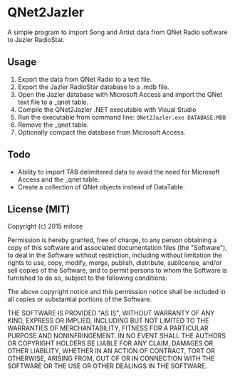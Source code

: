 # QNet2Jazler

A simple program to import Song and Artist data from QNet Radio software to Jazler RadioStar.

## Usage

1. Export the data from QNet Radio to a text file.
2. Export the Jazler RadioStar database to a .mdb file.
3. Open the Jazler database with Microsoft Access and import the QNet text file to a \_qnet table.
4. Compile the QNet2Jazler .NET executable with Visual Studio
5. Run the executable from command line: `QNet2Jazler.exe DATABASE.MDB`
6. Remove the \_qnet table.
7. Optionally compact the database from Microsoft Access.

## Todo

- Ability to import TAB delimitered data to avoid the need for Microsoft Access and the \_qnet table.
- Create a collection of QNet objects instead of DataTable.

## License (MIT)

Copyright (c) 2015 milose

Permission is hereby granted, free of charge, to any person obtaining a copy of this software and associated documentation files (the "Software"), to deal in the Software without restriction, including without limitation the rights to use, copy, modify, merge, publish, distribute, sublicense, and/or sell copies of the Software, and to permit persons to whom the Software is furnished to do so, subject to the following conditions:

The above copyright notice and this permission notice shall be included in all copies or substantial portions of the Software.

THE SOFTWARE IS PROVIDED "AS IS", WITHOUT WARRANTY OF ANY KIND, EXPRESS OR IMPLIED, INCLUDING BUT NOT LIMITED TO THE WARRANTIES OF MERCHANTABILITY, FITNESS FOR A PARTICULAR PURPOSE AND NONINFRINGEMENT. IN NO EVENT SHALL THE AUTHORS OR COPYRIGHT HOLDERS BE LIABLE FOR ANY CLAIM, DAMAGES OR OTHER LIABILITY, WHETHER IN AN ACTION OF CONTRACT, TORT OR OTHERWISE, ARISING FROM, OUT OF OR IN CONNECTION WITH THE SOFTWARE OR THE USE OR OTHER DEALINGS IN THE SOFTWARE.
